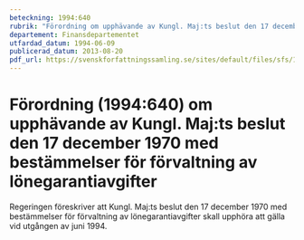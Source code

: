 ```yaml
---
beteckning: 1994:640
rubrik: "Förordning om upphävande av Kungl. Maj:ts beslut den 17 december 1970 med bestämmelser för förvaltning av lönegarantiavgifter"
departement: Finansdepartementet
utfardad_datum: 1994-06-09
publicerad_datum: 2013-08-20
pdf_url: https://svenskforfattningssamling.se/sites/default/files/sfs/1994-06/SFS1994-640.pdf
---
```


# Förordning (1994:640) om upphävande av Kungl. Maj:ts beslut den 17 december 1970 med bestämmelser för förvaltning av lönegarantiavgifter

Regeringen föreskriver att Kungl. Maj:ts beslut den 17 december 1970 med bestämmelser för förvaltning av lönegarantiavgifter skall upphöra att gälla vid utgången av juni 1994.